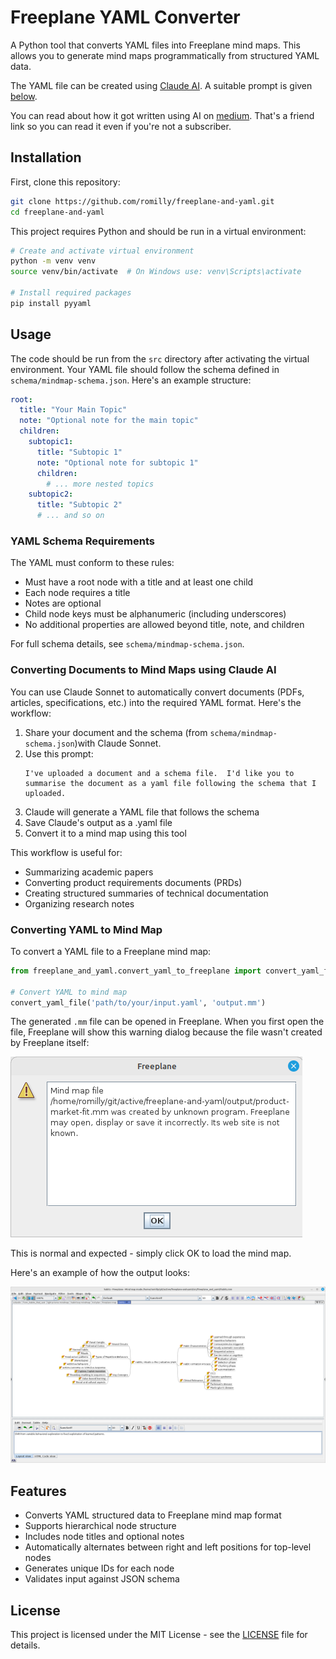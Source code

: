 # Freeplane YAML Converter

A Python tool that converts YAML files into Freeplane mind maps. This allows you to generate mind maps programmatically from structured YAML data.

The YAML file can be created using [Claude AI](https://claude.ai/chat/). A suitable prompt is given [below](#converting-documents-to-mind-maps-using-claude-ai).

You can read about how it got written using AI on [medium](https://medium.com/@romillyc/build-your-own-mind-map-tools-with-ai-b193564f2464?sk=b353aa7d16d6412e4aae8f3eab0ec554).
That's a friend link so you can read it even if you're not a subscriber.

## Installation

First, clone this repository:

```bash
git clone https://github.com/romilly/freeplane-and-yaml.git
cd freeplane-and-yaml
```

This project requires Python and should be run in a virtual environment:

```bash
# Create and activate virtual environment
python -m venv venv
source venv/bin/activate  # On Windows use: venv\Scripts\activate

# Install required packages
pip install pyyaml
```

## Usage

The code should be run from the `src` directory after activating the virtual environment. Your YAML file should follow the schema defined in `schema/mindmap-schema.json`. Here's an example structure:

```yaml
root:
  title: "Your Main Topic"
  note: "Optional note for the main topic"
  children:
    subtopic1:
      title: "Subtopic 1"
      note: "Optional note for subtopic 1"
      children:
        # ... more nested topics
    subtopic2:
      title: "Subtopic 2"
      # ... and so on
```

### YAML Schema Requirements

The YAML must conform to these rules:
- Must have a root node with a title and at least one child
- Each node requires a title
- Notes are optional
- Child node keys must be alphanumeric (including underscores)
- No additional properties are allowed beyond title, note, and children

For full schema details, see `schema/mindmap-schema.json`.

### Converting Documents to Mind Maps using Claude AI

You can use Claude Sonnet to automatically convert documents (PDFs, articles, specifications, etc.) into the required YAML format. Here's the workflow:

1. Share your document and the schema (from `schema/mindmap-schema.json`)with Claude Sonnet.
2. Use this prompt:
   ```
   I've uploaded a document and a schema file.  I'd like you to summarise the document as a yaml file following the schema that I uploaded.
   ```
3. Claude will generate a YAML file that follows the schema
4. Save Claude's output as a .yaml file
5. Convert it to a mind map using this tool

This workflow is useful for:
- Summarizing academic papers
- Converting product requirements documents (PRDs)
- Creating structured summaries of technical documentation
- Organizing research notes

### Converting YAML to Mind Map

To convert a YAML file to a Freeplane mind map:

```python
from freeplane_and_yaml.convert_yaml_to_freeplane import convert_yaml_file

# Convert YAML to mind map
convert_yaml_file('path/to/your/input.yaml', 'output.mm')
```

The generated `.mm` file can be opened in Freeplane. When you first open the file, Freeplane will show this warning dialog because the file wasn't created by Freeplane itself:

![Freeplane Warning Dialog](images/warning-dialog.png)

This is normal and expected - simply click OK to load the mind map.

Here's an example of how the output looks:

![Example Mind Map](images/Screenshot%20at%202025-02-12%2010-43-23.png)

## Features

- Converts YAML structured data to Freeplane mind map format
- Supports hierarchical node structure
- Includes node titles and optional notes
- Automatically alternates between right and left positions for top-level nodes
- Generates unique IDs for each node
- Validates input against JSON schema

## License

This project is licensed under the MIT License - see the [LICENSE](LICENSE) file for details.
